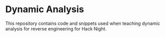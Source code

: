 # Dynamic Analysis

This repository contains code and snippets used when teaching dynamic analysis for reverse engineering for Hack Night.
